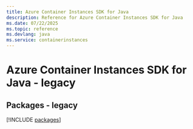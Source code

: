 ```yaml
---
title: Azure Container Instances SDK for Java
description: Reference for Azure Container Instances SDK for Java
ms.date: 07/22/2025
ms.topic: reference
ms.devlang: java
ms.service: containerinstances
---
```

# Azure Container Instances SDK for Java - legacy
## Packages - legacy
[!INCLUDE [packages](container-instances-index.md)]